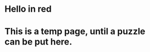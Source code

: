 <link href="styles.css" rel="stylesheet" type="text/css" />
<h1> Hello in red </h1>

# This is a temp page, until a puzzle can be put here.
